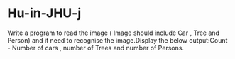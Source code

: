 # Hu-in-JHU-j
Write a program to read the image ( Image should include Car , Tree and Person) and it need to recognise the image.Display the below output:Count - Number of cars , number of Trees and number of Persons.
